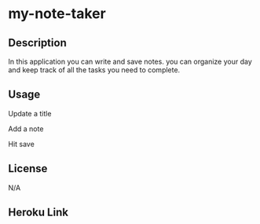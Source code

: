 # my-note-taker

## Description
In this application you can write and save notes. you can organize your day and keep track of all the tasks you need to complete. 

## Usage
Update a title 

Add a note

Hit save 

## License
N/A

## Heroku Link
